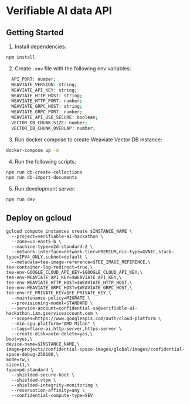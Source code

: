 # Verifiable AI data API

## Getting Started

1. Install dependencies:

```bash
npm install
```

2. Create `.env` file with the following env variables:

```bash
  API_PORT: number;
  WEAVIATE_VERSION: string;
  WEAVIATE_API_KEY: string;
  WEAVIATE_HTTP_HOST: string;
  WEAVIATE_HTTP_PORT: number;
  WEAVIATE_GRPC_HOST: string;
  WEAVIATE_GRPC_PORT: number;
  WEAVIATE_API_USE_SECURE: boolean;
  VECTOR_DB_CHUNK_SIZE: number;
  VECTOR_DB_CHUNK_OVERLAP: number;
```

3. Run docker compose to create Weaviate Vector DB instance:

```bash
docker-compose up -d
```

4. Run the following scripts:

```bash
npm run db-create-collections
npm run db-import-documents
```

5. Run development server:

```bash
npm run dev
```

## Deploy on gcloud

```
gcloud compute instances create $INSTANCE_NAME \
  --project=verifiable-ai-hackathon \
  --zone=us-east5-b \
  --machine-type=n2d-standard-2 \
  --network-interface=network-tier=PREMIUM,nic-type=GVNIC,stack-type=IPV4_ONLY,subnet=default \
  --metadata=tee-image-reference=$TEE_IMAGE_REFERENCE,\
tee-container-log-redirect=true,\
tee-env-GOOGLE_CLOUD_API_KEY=$GOOGLE_CLOUD_API_KEY,\
tee-env-WEAVIATE_API_KEY=$WEAVIATE_API_KEY,\
tee-env-WEAVIATE_HTTP_HOST=$WEAVIATE_HTTP_HOST,\
tee-env-WEAVIATE_GRPC_HOST=$WEAVIATE_GRPC_HOST,\
tee-env-FE_PRIVATE_KEY=$FE_PRIVATE_KEY,\
  --maintenance-policy=MIGRATE \
  --provisioning-model=STANDARD \
  --service-account=confidential-sa@verifiable-ai-hackathon.iam.gserviceaccount.com \
  --scopes=https://www.googleapis.com/auth/cloud-platform \
  --min-cpu-platform="AMD Milan" \
  --tags=flare-ai,http-server,https-server \
  --create-disk=auto-delete=yes,\
boot=yes,\
device-name=$INSTANCE_NAME,\
image=projects/confidential-space-images/global/images/confidential-space-debug-250100,\
mode=rw,\
size=11,\
type=pd-standard \
  --shielded-secure-boot \
  --shielded-vtpm \
  --shielded-integrity-monitoring \
  --reservation-affinity=any \
  --confidential-compute-type=SEV
```

